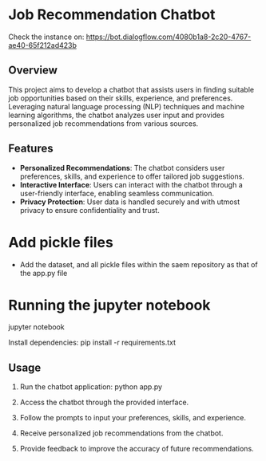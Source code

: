 # Job Recommendation Chatbot

Check the instance on: https://bot.dialogflow.com/4080b1a8-2c20-4767-ae40-65f212ad423b

## Overview
This project aims to develop a chatbot that assists users in finding suitable job opportunities based on their skills, experience, and preferences. Leveraging natural language processing (NLP) techniques and machine learning algorithms, the chatbot analyzes user input and provides personalized job recommendations from various sources.

## Features
- **Personalized Recommendations**: The chatbot considers user preferences, skills, and experience to offer tailored job suggestions.
- **Interactive Interface**: Users can interact with the chatbot through a user-friendly interface, enabling seamless communication.
- **Privacy Protection**: User data is handled securely and with utmost privacy to ensure confidentiality and trust.

# Add pickle files
- Add the dataset, and all pickle files within the saem repository as that of the app.py file

# Running the jupyter notebook
jupyter notebook

Install dependencies:
pip install -r requirements.txt

## Usage
1. Run the chatbot application:
python app.py


1. Access the chatbot through the provided interface.
2. Follow the prompts to input your preferences, skills, and experience.
3. Receive personalized job recommendations from the chatbot.
4. Provide feedback to improve the accuracy of future recommendations.


